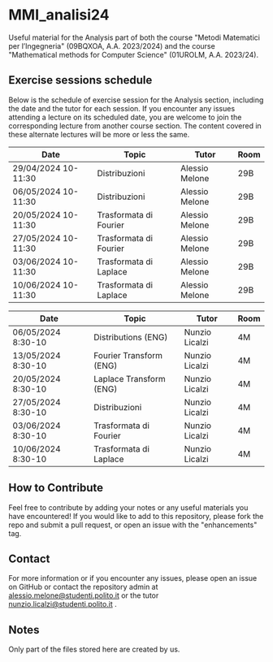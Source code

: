 # MMI_analisi24

Useful material for the Analysis part of both the course "Metodi Matematici per l’Ingegneria" (09BQXOA, A.A. 2023/2024) and the course "Mathematical methods for Computer Science" (01UROLM, A.A. 2023/24).

## Exercise sessions schedule

Below is the schedule of exercise session for the Analysis section, including the date and the tutor for each session.
If you encounter any issues attending a lecture on its scheduled date, you are welcome to join the corresponding lecture from another course section. The content covered in these alternate lectures will be more or less the same.

| Date       | Topic                  | Tutor              | Room |
|------------|----------------------  |--------------------|------|
| 29/04/2024 10-11:30| Distribuzioni          |  Alessio Melone    | 29B  |
| 06/05/2024 10-11:30| Distribuzioni          | Alessio Melone     | 29B  |
| 20/05/2024 10-11:30| Trasformata di Fourier | Alessio Melone     | 29B  |
| 27/05/2024 10-11:30| Trasformata di Fourier | Alessio Melone     | 29B  |
| 03/06/2024 10-11:30| Trasformata di Laplace | Alessio Melone     | 29B  |
| 10/06/2024 10-11:30| Trasformata di Laplace | Alessio Melone     | 29B  |

| Date       | Topic                   | Tutor              | Room |
|------------|-------------------------|--------------------|------|
| 06/05/2024 8:30-10 | Distributions (ENG)    |  Nunzio Licalzi    |  4M  |
| 13/05/2024 8:30-10| Fourier Transform (ENG) |  Nunzio Licalzi    |  4M  | 
| 20/05/2024 8:30-10| Laplace Transform (ENG) |  Nunzio Licalzi    |  4M  |
| 27/05/2024 8:30-10| Distribuzioni           |  Nunzio Licalzi    |  4M  |
| 03/06/2024 8:30-10| Trasformata di Fourier  |  Nunzio Licalzi    |  4M  |
| 10/06/2024 8:30-10| Trasformata di Laplace  |  Nunzio Licalzi    |  4M  |


## How to Contribute

Feel free to contribute by adding your notes or any useful materials you have encountered!
If you would like to add to this repository, please fork the repo and submit a pull request, or open an issue with the "enhancements" tag.

## Contact

For more information or if you encounter any issues, please open an issue on GitHub or contact the repository admin at alessio.melone@studenti.polito.it or the tutor nunzio.licalzi@studenti.polito.it .

## Notes
Only part of the files stored here are created by us.

